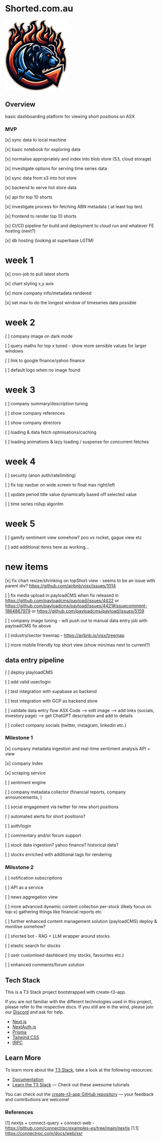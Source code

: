# Shorted.com.au

<img src="./public/logo.png" alt="logo" width="200" />

## Overview

basic dashboarding platform for viewing short positions on ASX



### MVP

[x] sync data to local machine

[x] basic notebook for exploring data

[x] normalise appropriately and index into blob store (S3, cloud storage)

[x] investigate options for serving time series data

[x] sync data from s3 into hot store

[x] backend to serve hot store data

[x] api for top 10 shorts

[x] investigate process for fetching ABN metadata ( at least top ten)

[x] frontend to render top 10 shorts

[x] CI/CD pipeline for build and deployment to cloud run and whatever FE hosting (next?)

[x] db hosting (looking at superbase LGTM)

# week 1
[x] cron-job to pull latest shorts

[x] chart styling x,y axis

[x] more company info/metadata rendered

[x] set max to do the longest window of timeseries data possible

# week 2
[ ] company image on dark mode

[ ] query maths for top x tuned - show more sensible values for larger windows

[ ] link to google finance/yahoo finance

[ ] default logo when no image found

# week 3
[ ] company summary/description tuning

[ ] show company references

[ ] show company directors

[ ] loading & data fetch optmisations/caching

[ ] loading animations & lazy loading / suspense for concurrent fetches

# week 4
[ ] security (anon auth/ratelimiting)

[ ] fix top navbar on wide screen to float max right/left

[ ] update period title value dynamically based off selected value

[ ] time series rollup algoritm

# week 5

[ ] gamify sentiment view somehow? poo vs rocket, gague view etc

[ ] add additional items here as working...


# new items

[x] fix chart resize/shrinking on topShort view - seems to be an issue with parent div? https://github.com/airbnb/visx/issues/1014

[ ] fix media upload in payloadCMS when fix released in https://github.com/payloadcms/payload/issues/4422 or https://github.com/payloadcms/payload/issues/4421#issuecomment-1864867979 or https://github.com/payloadcms/payload/issues/5159

[ ] company image tuning - will push out to manual data entry job with payloadCMS fix above

[ ] industry/sector treemap - https://airbnb.io/visx/treemap

[ ] more mobile friendly top short view (show min/max next to current?)


## data entry pipeline

[ ] deploy playloadCMS

[ ] add valid user/login

[ ] test integration with supabase as backend

[ ] test integration with GCP as backend store

[ ] validate data entry flow ASX Code --> edit image --> add links (socials, investory page) --> get ChatGPT description and add to details

[ ] collect company socials (twitter, instagram, linkedin etc.)
### Milestone 1

[x] company metadata ingestion and real-time sentiment analysis API + view

  [x] company index

  [x] scraping service

  [ ] sentiment engine

  [ ] company metadata collector (financial reports, company announcements, )

[ ] social engagement via twitter for new short positions

[ ] automated alerts for short positions?

[ ] auth/login

[ ] commentary and/or forum support

[ ] stock data ingestion? yahoo finance? historical data?

[ ] stocks enriched with additional tags for rendering

### Milsstone 2

[ ] notification subscriptions

[ ] API as a service

[ ] news aggregation view

[ ] more advanced dynamic content collection per-stock (likely focus on top-x) gathering things like financial reports etc

[ ] further enhanced content management solution (payloadCMS) deploy & monitise somehow?

[ ] shorted bot - RAG + LLM wrapper around stocks

[ ] elastic search for stocks

[ ] user customised dashboard (my stocks, favourites etc.)

[ ] enhanced comments/forum solution




## Tech Stack

This is a T3 Stack project bootstrapped with create-t3-app.

If you are not familiar with the different technologies used in this project, please refer to the respective docs. If you still are in the wind, please join our [Discord](https://t3.gg/discord) and ask for help.

- [Next.js](https://nextjs.org)
- [NextAuth.js](https://next-auth.js.org)
- [Prisma](https://prisma.io)
- [Tailwind CSS](https://tailwindcss.com)
- [tRPC](https://trpc.io)

## Learn More

To learn more about the [T3 Stack](https://create.t3.gg/), take a look at the following resources:

- [Documentation](https://create.t3.gg/)
- [Learn the T3 Stack](https://create.t3.gg/en/faq#what-learning-resources-are-currently-available) — Check out these awesome tutorials

You can check out the [create-t3-app GitHub repository](https://github.com/t3-oss/create-t3-app) — your feedback and contributions are welcome!


### References

[1] nextjs + connect-query + connect-web - https://github.com/connectrpc/examples-es/tree/main/nextjs
[1.1] https://connectrpc.com/docs/web/ssr
